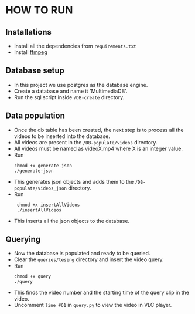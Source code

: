 # HOW TO RUN

## Installations
- Install all the dependencies from ```requirements.txt```
- Install [ffmpeg](https://ffmpeg.org/download.html)
  
## Database setup
- In this project we use postgres as the database engine.
- Create a database and name it 'MultimediaDB'.
- Run the sql script inside ```/DB-create``` directory.

## Data population
- Once the db table has been created, the next step is to process all the videos to be inserted into the database.
- All videos are present in the ```/DB-populate/videos``` directory.
- All videos must be named as videoX.mp4 where X is an integer value.
- Run
    ~~~
    chmod +x generate-json
    ./generate-json
    ~~~
- This generates json objects and adds them to the ```/DB-populate/videos_json``` directory.
- Run
    ~~~
     chmod +x insertAllVideos
     ./insertAllVideos
    ~~~
- This inserts all the json objects to the database.
  
## Querying
- Now the database is populated and ready to be queried.
- Clear the ```queries/tesing``` directory and insert the video query.
- Run 
    ~~~
    chmod +x query
    ./query
    ~~~
- This finds the video number and the starting time of the query clip in the video.
- Uncomment ```line #61``` in ```query.py``` to view the video in VLC player.
